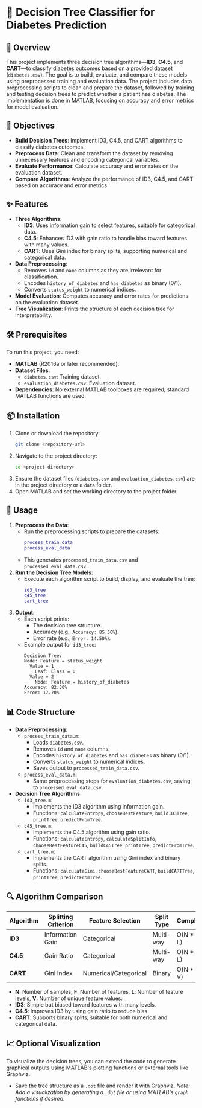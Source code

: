 # 🌳 Decision Tree Classifier for Diabetes Prediction

## 📖 Overview
This project implements three decision tree algorithms—**ID3**, **C4.5**, and **CART**—to classify diabetes outcomes based on a provided dataset (`diabetes.csv`). The goal is to build, evaluate, and compare these models using preprocessed training and evaluation data. The project includes data preprocessing scripts to clean and prepare the dataset, followed by training and testing decision trees to predict whether a patient has diabetes. The implementation is done in MATLAB, focusing on accuracy and error metrics for model evaluation.

## 🎯 Objectives
- **Build Decision Trees**: Implement ID3, C4.5, and CART algorithms to classify diabetes outcomes.
- **Preprocess Data**: Clean and transform the dataset by removing unnecessary features and encoding categorical variables.
- **Evaluate Performance**: Calculate accuracy and error rates on the evaluation dataset.
- **Compare Algorithms**: Analyze the performance of ID3, C4.5, and CART based on accuracy and error metrics.

## ✨ Features
- **Three Algorithms**:
  - **ID3**: Uses information gain to select features, suitable for categorical data.
  - **C4.5**: Enhances ID3 with gain ratio to handle bias toward features with many values.
  - **CART**: Uses Gini index for binary splits, supporting numerical and categorical data.
- **Data Preprocessing**:
  - Removes `id` and `name` columns as they are irrelevant for classification.
  - Encodes `history_of_diabetes` and `has_diabetes` as binary (0/1).
  - Converts `status_weight` to numerical indices.
- **Model Evaluation**: Computes accuracy and error rates for predictions on the evaluation dataset.
- **Tree Visualization**: Prints the structure of each decision tree for interpretability.

## 🛠 Prerequisites
To run this project, you need:
- **MATLAB** (R2016a or later recommended).
- **Dataset Files**:
  - `diabetes.csv`: Training dataset.
  - `evaluation_diabetes.csv`: Evaluation dataset.
- **Dependencies**: No external MATLAB toolboxes are required; standard MATLAB functions are used.

## 📦 Installation
1. Clone or download the repository:
   ```bash
   git clone <repository-url>
   ```
2. Navigate to the project directory:
   ```bash
   cd <project-directory>
   ```
3. Ensure the dataset files (`diabetes.csv` and `evaluation_diabetes.csv`) are in the project directory or a `data` folder.
4. Open MATLAB and set the working directory to the project folder.

## 🚀 Usage
1. **Preprocess the Data**:
   - Run the preprocessing scripts to prepare the datasets:
     ```matlab
     process_train_data
     process_eval_data
     ```
   - This generates `processed_train_data.csv` and `processed_eval_data.csv`.
2. **Run the Decision Tree Models**:
   - Execute each algorithm script to build, display, and evaluate the tree:
     ```matlab
     id3_tree
     c45_tree
     cart_tree
     ```
3. **Output**:
   - Each script prints:
     - The decision tree structure.
     - Accuracy (e.g., `Accuracy: 85.50%`).
     - Error rate (e.g., `Error: 14.50%`).
   - Example output for `id3_tree`:
     ```
     Decision Tree:
     Node: Feature = status_weight
       Value = 1
         Leaf: Class = 0
       Value = 2
         Node: Feature = history_of_diabetes
     Accuracy: 82.30%
     Error: 17.70%
     ```

## 📊 Code Structure
- **Data Preprocessing**:
  - `process_train_data.m`:
    - Loads `diabetes.csv`.
    - Removes `id` and `name` columns.
    - Encodes `history_of_diabetes` and `has_diabetes` as binary (0/1).
    - Converts `status_weight` to numerical indices.
    - Saves output to `processed_train_data.csv`.
  - `process_eval_data.m`:
    - Same preprocessing steps for `evaluation_diabetes.csv`, saving to `processed_eval_data.csv`.
- **Decision Tree Algorithms**:
  - `id3_tree.m`:
    - Implements the ID3 algorithm using information gain.
    - Functions: `calculateEntropy`, `chooseBestFeature`, `buildID3Tree`, `printTree`, `predictFromTree`.
  - `c45_tree.m`:
    - Implements the C4.5 algorithm using gain ratio.
    - Functions: `calculateEntropy`, `calculateSplitInfo`, `chooseBestFeatureC45`, `buildC45Tree`, `printTree`, `predictFromTree`.
  - `cart_tree.m`:
    - Implements the CART algorithm using Gini index and binary splits.
    - Functions: `calculateGini`, `chooseBestFeatureCART`, `buildCARTTree`, `printTree`, `predictFromTree`.

## 🔍 Algorithm Comparison
| Algorithm | Splitting Criterion | Feature Selection | Split Type | Complexity |
|-----------|--------------------|-------------------|------------|------------|
| **ID3**   | Information Gain   | Categorical       | Multi-way  | O(N * F * L) |
| **C4.5**  | Gain Ratio         | Categorical       | Multi-way  | O(N * F * L) |
| **CART**  | Gini Index         | Numerical/Categorical | Binary  | O(N * F * V) |

- **N**: Number of samples, **F**: Number of features, **L**: Number of feature levels, **V**: Number of unique feature values.
- **ID3**: Simple but biased toward features with many levels.
- **C4.5**: Improves ID3 by using gain ratio to reduce bias.
- **CART**: Supports binary splits, suitable for both numerical and categorical data.

## 📈 Optional Visualization
To visualize the decision trees, you can extend the code to generate graphical outputs using MATLAB's plotting functions or external tools like Graphviz.
- Save the tree structure as a `.dot` file and render it with Graphviz.
  *Note: Add a visualization by generating a `.dot` file or using MATLAB's `graph` functions if desired.*
